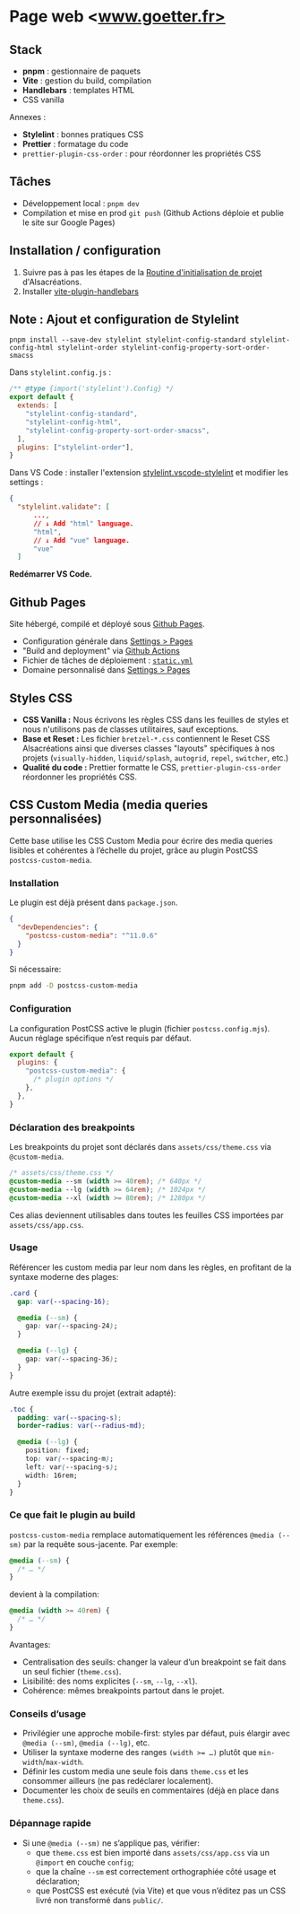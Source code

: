 # Page web <www.goetter.fr>

## Stack

- **pnpm** : gestionnaire de paquets
- **Vite** : gestion du build, compilation
- **Handlebars** : templates HTML
- CSS vanilla

Annexes :

- **Stylelint** : bonnes pratiques CSS
- **Prettier** : formatage du code
- `prettier-plugin-css-order` : pour réordonner les propriétés CSS

## Tâches

- Développement local : `pnpm dev`
- Compilation et mise en prod `git push` (Github Actions déploie et publie le site sur Google Pages)

## Installation / configuration

1. Suivre pas à pas les étapes de la [Routine d'initialisation de projet](https://github.com/alsacreations/kiwipedia/blob/main/starters/project-init.md) d'Alsacréations.
2. Installer [vite-plugin-handlebars](https://www.npmjs.com/package/vite-plugin-handlebars)

## Note : Ajout et configuration de Stylelint

`pnpm install --save-dev stylelint stylelint-config-standard stylelint-config-html stylelint-order stylelint-config-property-sort-order-smacss`

Dans `stylelint.config.js` :

```js
/** @type {import('stylelint').Config} */
export default {
  extends: [
    "stylelint-config-standard",
    "stylelint-config-html",
    "stylelint-config-property-sort-order-smacss",
  ],
  plugins: ["stylelint-order"],
}
```

Dans VS Code : installer l'extension [stylelint.vscode-stylelint](https://marketplace.visualstudio.com/items?itemName=stylelint.vscode-stylelint) et modifier les settings :

```json
{
  "stylelint.validate": [
      ...,
      // ↓ Add "html" language.
      "html",
      // ↓ Add "vue" language.
      "vue"
  ]
```

**Redémarrer VS Code.**

## Github Pages

Site hébergé, compilé et déployé sous [Github Pages](https://pages.github.com/).

- Configuration générale dans [Settings > Pages](https://github.com/raphaelgoetter/goetter-www/settings/pages)
- "Build and deployment" via [Github Actions](https://github.com/raphaelgoetter/goetter-www/actions)
- Fichier de tâches de déploiement : [`static.yml`](https://github.com/raphaelgoetter/goetter-www/blob/main/.github/workflows/static.yml)
- Domaine personnalisé dans [Settings > Pages](https://github.com/raphaelgoetter/goetter-www/settings/pages)

## Styles CSS

- **CSS Vanilla :** Nous écrivons les règles CSS dans les feuilles de styles et nous n'utilisons pas de classes utilitaires, sauf exceptions.
- **Base et Reset :** Les fichier `bretzel-*.css` contiennent le Reset CSS Alsacréations ainsi que diverses classes "layouts" spécifiques à nos projets (`visually-hidden`, `liquid/splash`, `autogrid`, `repel`, `switcher`, etc.)
- **Qualité du code :** Prettier formatte le CSS, `prettier-plugin-css-order` réordonner les propriétés CSS.

## CSS Custom Media (media queries personnalisées)

Cette base utilise les CSS Custom Media pour écrire des media queries lisibles et cohérentes à l’échelle du projet, grâce au plugin PostCSS `postcss-custom-media`.

### Installation

Le plugin est déjà présent dans `package.json`.

```json
{
  "devDependencies": {
    "postcss-custom-media": "^11.0.6"
  }
}
```

Si nécessaire:

```bash
pnpm add -D postcss-custom-media
```

### Configuration

La configuration PostCSS active le plugin (fichier `postcss.config.mjs`). Aucun réglage spécifique n’est requis par défaut.

```js
export default {
  plugins: {
    "postcss-custom-media": {
      /* plugin options */
    },
  },
}
```

### Déclaration des breakpoints

Les breakpoints du projet sont déclarés dans `assets/css/theme.css` via `@custom-media`.

```css
/* assets/css/theme.css */
@custom-media --sm (width >= 40rem); /* 640px */
@custom-media --lg (width >= 64rem); /* 1024px */
@custom-media --xl (width >= 80rem); /* 1280px */
```

Ces alias deviennent utilisables dans toutes les feuilles CSS importées par `assets/css/app.css`.

### Usage

Référencer les custom media par leur nom dans les règles, en profitant de la syntaxe moderne des plages:

```css
.card {
  gap: var(--spacing-16);

  @media (--sm) {
    gap: var(--spacing-24);
  }

  @media (--lg) {
    gap: var(--spacing-36);
  }
}
```

Autre exemple issu du projet (extrait adapté):

```css
.toc {
  padding: var(--spacing-s);
  border-radius: var(--radius-md);

  @media (--lg) {
    position: fixed;
    top: var(--spacing-m);
    left: var(--spacing-s);
    width: 16rem;
  }
}
```

### Ce que fait le plugin au build

`postcss-custom-media` remplace automatiquement les références `@media (--sm)` par la requête sous-jacente. Par exemple:

```css
@media (--sm) {
  /* … */
}
```

devient à la compilation:

```css
@media (width >= 40rem) {
  /* … */
}
```

Avantages:

- Centralisation des seuils: changer la valeur d’un breakpoint se fait dans un seul fichier (`theme.css`).
- Lisibilité: des noms explicites (`--sm`, `--lg`, `--xl`).
- Cohérence: mêmes breakpoints partout dans le projet.

### Conseils d’usage

- Privilégier une approche mobile-first: styles par défaut, puis élargir avec `@media (--sm)`, `@media (--lg)`, etc.
- Utiliser la syntaxe moderne des ranges `(width >= …)` plutôt que `min-width`/`max-width`.
- Définir les custom media une seule fois dans `theme.css` et les consommer ailleurs (ne pas redéclarer localement).
- Documenter les choix de seuils en commentaires (déjà en place dans `theme.css`).

### Dépannage rapide

- Si une `@media (--sm)` ne s’applique pas, vérifier:
  - que `theme.css` est bien importé dans `assets/css/app.css` via un `@import` en couche `config`;
  - que la chaîne `--sm` est correctement orthographiée côté usage et déclaration;
  - que PostCSS est exécuté (via Vite) et que vous n’éditez pas un CSS livré non transformé dans `public/`.
